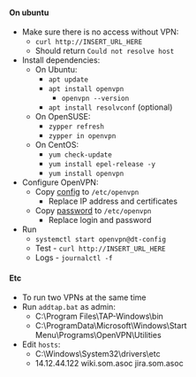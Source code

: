 #### On ubuntu
* Make sure there is no access without VPN:
    * `curl http://INSERT_URL_HERE`
    * Should return `Could not resolve host`
* Install dependencies:
    * On Ubuntu:
        * `apt update`
        * `apt install openvpn`
            * `openvpn --version`
        * `apt install resolvconf` (optional)
    * On OpenSUSE:
        * `zypper refresh`
        * `zypper in openvpn`
    * On CentOS:
        * `yum check-update`
        * `yum install epel-release -y`
        * `yum install openvpn`
* Configure OpenVPN:
    * Copy [config](files/dt-config.conf) to `/etc/openvpn`
        * Replace IP address and certificates
    * Copy [password](files/passwd.conf) to `/etc/openvpn`
        * Replace login and password
* Run
    * `systemctl start openvpn@dt-config`
    * Test - `curl http://INSERT_URL_HERE`
    * Logs - `journalctl -f`

#### Etc
* To run two VPNs at the same time
* Run `addtap.bat` as admin:
    * C:\Program Files\TAP-Windows\bin
    * C:\ProgramData\Microsoft\Windows\Start Menu\Programs\OpenVPN\Utilities
* Edit `hosts`:
    * C:\Windows\System32\drivers\etc
    * 14.12.44.122 wiki.som.asoc jira.som.asoc
